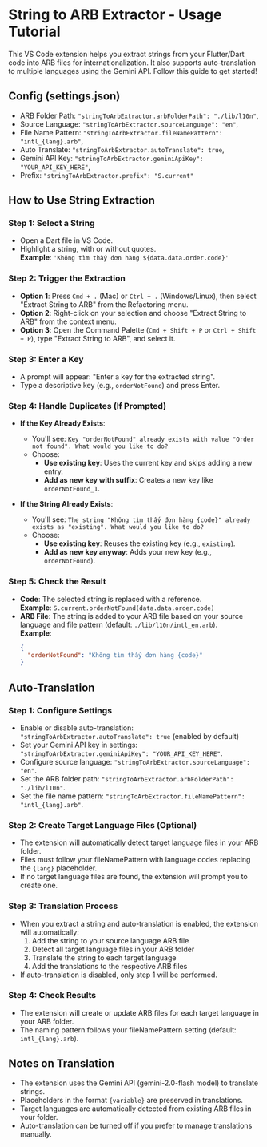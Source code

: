 # String to ARB Extractor - Usage Tutorial

This VS Code extension helps you extract strings from your Flutter/Dart code into ARB files for internationalization. It also supports auto-translation to multiple languages using the Gemini API. Follow this guide to get started!

## Config (settings.json)
- ARB Folder Path: `"stringToArbExtractor.arbFolderPath": "./lib/l10n"`,
- Source Language: `"stringToArbExtractor.sourceLanguage": "en"`,
- File Name Pattern: `"stringToArbExtractor.fileNamePattern": "intl_{lang}.arb"`,
- Auto Translate: `"stringToArbExtractor.autoTranslate": true`,
- Gemini API Key: `"stringToArbExtractor.geminiApiKey": "YOUR_API_KEY_HERE"`,
- Prefix: `"stringToArbExtractor.prefix": "S.current"`

## How to Use String Extraction

### Step 1: Select a String
- Open a Dart file in VS Code.
- Highlight a string, with or without quotes.  
  **Example**: `'Không tìm thấy đơn hàng ${data.data.order.code}'`

### Step 2: Trigger the Extraction
- **Option 1**: Press `Cmd + .` (Mac) or `Ctrl + .` (Windows/Linux), then select "Extract String to ARB" from the Refactoring menu.
- **Option 2**: Right-click on your selection and choose "Extract String to ARB" from the context menu.
- **Option 3**: Open the Command Palette (`Cmd + Shift + P` or `Ctrl + Shift + P`), type "Extract String to ARB", and select it.

### Step 3: Enter a Key
- A prompt will appear: "Enter a key for the extracted string".
- Type a descriptive key (e.g., `orderNotFound`) and press Enter.

### Step 4: Handle Duplicates (If Prompted)
- **If the Key Already Exists**:  
  - You'll see: `Key "orderNotFound" already exists with value "Order not found". What would you like to do?`  
  - Choose:  
    - **Use existing key**: Uses the current key and skips adding a new entry.  
    - **Add as new key with suffix**: Creates a new key like `orderNotFound_1`.  

- **If the String Already Exists**:  
  - You'll see: `The string "Không tìm thấy đơn hàng {code}" already exists as "existing". What would you like to do?`  
  - Choose:  
    - **Use existing key**: Reuses the existing key (e.g., `existing`).  
    - **Add as new key anyway**: Adds your new key (e.g., `orderNotFound`).

### Step 5: Check the Result
- **Code**: The selected string is replaced with a reference.  
  **Example**: `S.current.orderNotFound(data.data.order.code)`
- **ARB File**: The string is added to your ARB file based on your source language and file pattern (default: `./lib/l10n/intl_en.arb`).  
  **Example**:  
  ```json
  {
    "orderNotFound": "Không tìm thấy đơn hàng {code}"
  }
  ```

## Auto-Translation

### Step 1: Configure Settings
- Enable or disable auto-translation: `"stringToArbExtractor.autoTranslate": true` (enabled by default)
- Set your Gemini API key in settings: `"stringToArbExtractor.geminiApiKey": "YOUR_API_KEY_HERE"`.
- Configure source language: `"stringToArbExtractor.sourceLanguage": "en"`.
- Set the ARB folder path: `"stringToArbExtractor.arbFolderPath": "./lib/l10n"`.
- Set the file name pattern: `"stringToArbExtractor.fileNamePattern": "intl_{lang}.arb"`.

### Step 2: Create Target Language Files (Optional)
- The extension will automatically detect target language files in your ARB folder.
- Files must follow your fileNamePattern with language codes replacing the `{lang}` placeholder.
- If no target language files are found, the extension will prompt you to create one.

### Step 3: Translation Process
- When you extract a string and auto-translation is enabled, the extension will automatically:
  1. Add the string to your source language ARB file
  2. Detect all target language files in your ARB folder
  3. Translate the string to each target language
  4. Add the translations to the respective ARB files
- If auto-translation is disabled, only step 1 will be performed.

### Step 4: Check Results
- The extension will create or update ARB files for each target language in your ARB folder.
- The naming pattern follows your fileNamePattern setting (default: `intl_{lang}.arb`).

## Notes on Translation
- The extension uses the Gemini API (gemini-2.0-flash model) to translate strings.
- Placeholders in the format `{variable}` are preserved in translations.
- Target languages are automatically detected from existing ARB files in your folder.
- Auto-translation can be turned off if you prefer to manage translations manually.  